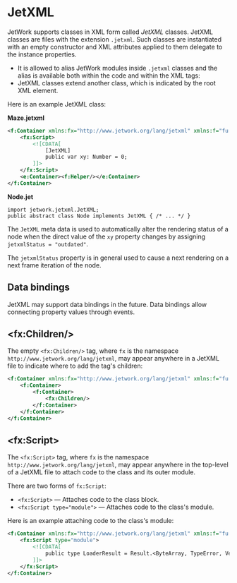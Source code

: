 # JetXML

JetWork supports classes in XML form called *JetXML* classes. JetXML classes are files with the extension `.jetxml`. Such classes are instantiated with an empty constructor and XML attributes applied to them delegate to the instance properties.

* It is allowed to alias JetWork modules inside `.jetxml` classes and the alias is available both within the code and within the XML tags:
* JetXML classes extend another class, which is indicated by the root XML element.

Here is an example JetXML class:

**Maze.jetxml**

```xml
<f:Container xmlns:fx="http://www.jetwork.org/lang/jetxml" xmlns:f="fu.tree" xmlns:e="package">
    <fx:Script>
        <![CDATA[
            [JetXML]
            public var xy: Number = 0;
        ]]>
    </fx:Script>
    <e:Container><f:Helper/></e:Container>
</f:Container>
```

**Node.jet**

```
import jetwork.jetxml.JetXML;
public abstract class Node implements JetXML { /* ... */ }
```

The `JetXML` meta data is used to automatically alter the rendering status of a node when the direct value of the `xy` property changes by assigning `jetxmlStatus = "outdated"`.

The `jetxmlStatus` property is in general used to cause a next rendering on a next frame iteration of the node.

## Data bindings

JetXML may support data bindings in the future. Data bindings allow connecting property values through events.

## \<fx:Children/\>

The empty `<fx:Children/>` tag, where `fx` is the namespace `http://www.jetwork.org/lang/jetxml`, may appear anywhere in a JetXML file to indicate where to add the tag's children:

```xml
<f:Container xmlns:fx="http://www.jetwork.org/lang/jetxml" xmlns:f="fu.tree">
    <f:Container>
        <f:Container>
            <fx:Children/>
        </f:Container>
    </f:Container>
</f:Container>
```

## \<fx:Script\>

The `<fx:Script>` tag, where `fx` is the namespace `http://www.jetwork.org/lang/jetxml`, may appear anywhere in the top-level of a JetXML file to attach code to the class and its outer module.

There are two forms of `fx:Script`:

* `<fx:Script>` — Attaches code to the class block.
* `<fx:Script type="module">` — Attaches code to the class's module.

Here is an example attaching code to the class's module:

```xml
<f:Container xmlns:fx="http://www.jetwork.org/lang/jetxml" xmlns:f="fu.tree">
    <fx:Script type="module">
        <![CDATA[
            public type LoaderResult = Result.<ByteArray, TypeError, VerifyError>;
        ]]>
    </fx:Script>
</f:Container>
```
